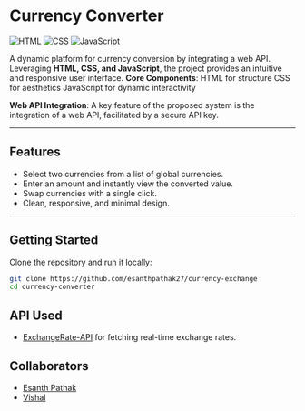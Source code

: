 # **Currency Converter**

![HTML](https://img.shields.io/badge/HTML-5-orange) ![CSS](https://img.shields.io/badge/CSS-3-blue) ![JavaScript](https://img.shields.io/badge/JavaScript-ES6-yellow) 

A dynamic platform for currency conversion by integrating a web API. Leveraging **HTML, CSS, and JavaScript**, the project provides an intuitive and responsive user interface.
**Core Components**:
HTML for structure
CSS for aesthetics
JavaScript for dynamic interactivity 

**Web API Integration**:
A key feature of the proposed system is the integration of a web API, facilitated by a secure API key.  

---

## **Features**

- Select two currencies from a list of global currencies.
- Enter an amount and instantly view the converted value.
- Swap currencies with a single click.
- Clean, responsive, and minimal design.

---

## **Getting Started**

Clone the repository and run it locally:

```bash
git clone https://github.com/esanthpathak27/currency-exchange
cd currency-converter
```

## **API Used**

- [ExchangeRate-API](https://www.exchangerate-api.com/) for fetching real-time exchange rates.

## **Collaborators**

- [Esanth Pathak](https://github.com/esanthpathak27)
- [Vishal](https://github.com/VishhhalGupta)
